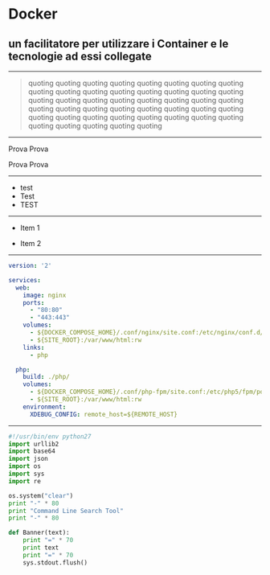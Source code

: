 # Docker

## un facilitatore per utilizzare i Container e le tecnologie ad essi collegate

---

>quoting quoting quoting quoting quoting quoting quoting quoting quoting
>quoting quoting quoting quoting quoting quoting quoting quoting quoting
>quoting quoting quoting quoting quoting quoting quoting quoting quoting
>quoting quoting quoting quoting quoting quoting quoting quoting quoting
>quoting quoting quoting quoting quoting quoting quoting quoting quoting

---

Prova Prova

Prova Prova

---

* test
* Test
* TEST

---

- Item 1
<!-- .element: class="fragment" data-fragment-index="2" -->
- Item 2
<!-- .element: class="fragment" data-fragment-index="1" -->

---

```yaml
version: '2'

services:
  web:
    image: nginx
    ports:
      - "80:80"
      - "443:443"
    volumes:
      - ${DOCKER_COMPOSE_HOME}/.conf/nginx/site.conf:/etc/nginx/conf.d/default.conf:ro
      - ${SITE_ROOT}:/var/www/html:rw
    links:
      - php

  php:
    build: ./php/
    volumes:
      - ${DOCKER_COMPOSE_HOME}/.conf/php-fpm/site.conf:/etc/php5/fpm/pool.d/site.conf:ro
      - ${SITE_ROOT}:/var/www/html:rw
    environment:
      XDEBUG_CONFIG: remote_host=${REMOTE_HOST}
```
<!-- .element: class="stretch" -->

---

```python
#!/usr/bin/env python27
import urllib2
import base64
import json
import os
import sys
import re

os.system("clear")
print "-" * 80
print "Command Line Search Tool"
print "-" * 80

def Banner(text):
    print "=" * 70
    print text
    print "=" * 70
    sys.stdout.flush()
```
<!-- .element: class="stretch" -->